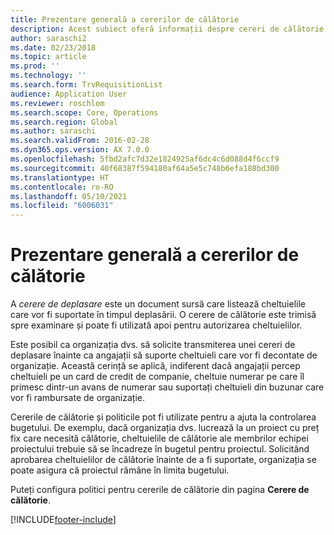 ```yaml
---
title: Prezentare generală a cererilor de călătorie
description: Acest subiect oferă informații despre cereri de călătorie. O cerere de deplasare documentează cheltuielile de deplasare planificate.
author: saraschi2
ms.date: 02/23/2018
ms.topic: article
ms.prod: ''
ms.technology: ''
ms.search.form: TrvRequisitionList
audience: Application User
ms.reviewer: roschlom
ms.search.scope: Core, Operations
ms.search.region: Global
ms.author: saraschi
ms.search.validFrom: 2016-02-28
ms.dyn365.ops.version: AX 7.0.0
ms.openlocfilehash: 5fbd2afc7d32e1824925af6dc4c6d088d4f6ccf9
ms.sourcegitcommit: 40f68387f594180af64a5e5c748b6efa188bd300
ms.translationtype: HT
ms.contentlocale: ro-RO
ms.lasthandoff: 05/10/2021
ms.locfileid: "6006031"
---
```

# <a name="travel-requisitions-overview"></a>Prezentare generală a cererilor de călătorie

A *cerere de deplasare* este un document sursă care listează cheltuielile care vor fi suportate în timpul deplasării. O cerere de călătorie este trimisă spre examinare și poate fi utilizată apoi pentru autorizarea cheltuielilor.

Este posibil ca organizația dvs. să solicite transmiterea unei cereri de deplasare înainte ca angajații să suporte cheltuieli care vor fi decontate de organizație. Această cerință se aplică, indiferent dacă angajații percep cheltuieli pe un card de credit de companie, cheltuie numerar pe care îl primesc dintr-un avans de numerar sau suportați cheltuieli din buzunar care vor fi rambursate de organizație.

Cererile de călătorie și politicile pot fi utilizate pentru a ajuta la controlarea bugetului. De exemplu, dacă organizația dvs. lucrează la un proiect cu preț fix care necesită călătorie, cheltuielile de călătorie ale membrilor echipei proiectului trebuie să se încadreze în bugetul pentru proiectul. Solicitând aprobarea cheltuielilor de călătorie înainte de a fi suportate, organizația se poate asigura că proiectul rămâne în limita bugetului.

Puteți configura politici pentru cererile de călătorie din pagina **Cerere de călătorie**.


[!INCLUDE[footer-include](../includes/footer-banner.md)]
